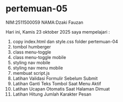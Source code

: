 # pertemuan-05

NIM:2511500059
NAMA:Dzaki Fauzan

Hari ini, Kamis 23 oktober 2025 saya mempelajari :

<ol>
<li>copy index.html dan style.css folder pertemuan-04</li>
<li>tombol humberger</li>
<li>class menu-toggle</li>
<li>class menu-toggle mobile</li>
<li>styling nav mobile</li>
<li>styling nav menu mobile</li>
<li>membuat script.js</li>
<li>Latihan Validasi Formulir Sebelum Submit</li>
<li>Latihan Ganti Teks Tombol Saat Menu Aktif</li>
<li>Latihan Ucapan Otomatis Saat Halaman Dimuat</li>
<LI>Latihan Hitung Jumlah Karakter Pesan</LI>
</ol>